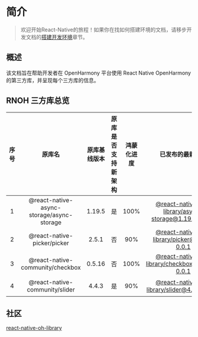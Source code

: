 # 简介

> 欢迎开始React-Native的旅程！如果你在找如何搭建环境的文档，请移步开发文档的[搭建开发环境](https://react-native-oh-library.gitee.io/docs/#/zh-cn/environment)章节。

## 概述

该文档旨在帮助开发者在 OpenHarmony 平台使用 React Native OpenHarmony 的第三方库，并呈现每个三方库的信息。

## RNOH 三方库总览

| 序号 | 原库名 | 原库基线版本 | 原库是否支持新架构 | 鸿蒙化进度 | 已发布的最新版本 | 文档链接
| :----------: | :----------: | :----------: | :----------: | :----------: | :----------: | :----------: |
| 1 | @react-native-async-storage/async-storage | 1.19.5 | 是 | 100% | [@react-native-oh-library/async-storage@1.19.5-0.0.3](https://github.com/react-native-oh-library/async-storage/releases/tag/1.19.5-0.0.3) | [链接](zh-cn/async-storage.md) |
| 2 | @react-native-picker/picker | 2.5.1 | 否 | 90% | [@react-native-oh-library/picker@2.5.1-0.0.1](https://github.com/react-native-oh-library/picker/releases/tag/2.5.1-0.0.1) | [链接](zh-cn/picker.md) |
| 3 | @react-native-community/checkbox | 0.5.16 | 否 | 100% | [@react-native-oh-library/checkbox@0.5.16-0.0.1](https://github.com/react-native-oh-library/react-native-checkbox/releases/tag/0.5.16-0.0.1) | [链接](zh-cn/react-native-checkbox.md) |
| 4 | @react-native-community/slider | 4.4.3 | 是 | 90% | [@react-native-oh-library/slider@4.4.3-0.1.1](https://github.com/react-native-oh-library/react-native-slider/releases/tag/4.4.3-0.1.1) | [链接](zh-cn/react-native-slider.md) |

## 社区

[react-native-oh-library](https://github.com/react-native-oh-library)